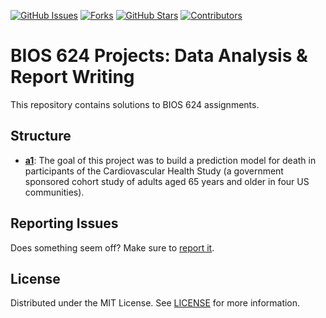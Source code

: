 [![GitHub Issues][issues-shield]][issues-url]
[![Forks][forks-shield]][forks-url]
[![GitHub Stars][stars-shield]][stars-url]
[![Contributors][contributors-shield]][contributors-url]


# BIOS 624 Projects: Data Analysis & Report Writing

This repository contains solutions to BIOS 624 assignments. 

## Structure

- **[a1](https://github.com/luca-martial/bios624/tree/master/a1)**: The goal of this project was to build a prediction model for death in participants of the Cardiovascular Health Study (a government sponsored cohort study of adults aged 65 years and older in four US communities).

## Reporting Issues

Does something seem off? Make sure to [report it](https://github.com/luca-martial/bios624/issues).

## License

Distributed under the MIT License. See [LICENSE](https://github.com/luca-martial/bios624/tree/master/LICENSE) for more information.

<!-- MARKDOWN LINKS & IMAGES -->
<!-- https://www.markdownguide.org/basic-syntax/#reference-style-links -->
[issues-shield]: https://img.shields.io/github/issues/luca-martial/bios624.svg
[issues-url]: https://github.com/luca-martial/bios624/issues

[forks-shield]: https://img.shields.io/github/forks/luca-martial/bios624.svg
[forks-url]: https://github.com/luca-martial/bios624/forks

[stars-shield]: https://img.shields.io/github/stars/luca-martial/bios624.svg
[stars-url]: https://github.com/luca-martial/bios624/stargazers

[contributors-shield]: https://img.shields.io/github/contributors/luca-martial/bios624.svg
[contributors-url]: https://github.com/luca-martial/bios624/contributors
